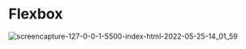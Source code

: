 # Flexbox

![screencapture-127-0-0-1-5500-index-html-2022-05-25-14_01_59](https://user-images.githubusercontent.com/105306029/170218421-26369675-7852-4111-99a3-87902bd4aee1.png)
